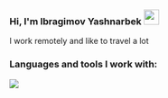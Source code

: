 ### Hi, I'm Ibragimov Yashnarbek <img src="https://media.giphy.com/media/m0dmKBkncVETJv2h0S/giphy.gif" width="27px"/>
I work remotely and like to travel a lot 

### Languages and tools I work with: 

<code><img src="https://encrypted-tbn0.gstatic.com/images?q=tbn:ANd9GcSXuS08kIbUC404NoGOJsJBviNg0S2kAbNqRGHdGuXxNQ&usqp=CAU&ec=48665701"/><code/>


